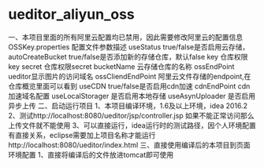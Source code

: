 # ueditor_aliyun_oss
一、本项目里面的所有阿里云配置均已禁用，因此需要修改阿里云的配置信息
OSSKey.properties 配置文件参数描述
useStatus  true/false是否启用云存储，
autoCreateBucket   true/false是否添加新的存储仓库，默认false
key        仓库权限key
secret     仓库权限secret
bucketName  云存储仓库的名称
ossEndPoint  ueditor显示图片的访问域名
ossCliendEndPoint   阿里云文件存储的endpoint,在仓库概览里面可以看到
useCDN   true/false是否启用cdn加速
cdnEndPoint   cdn加速域名配置
useLocalStorager 是否启用本地存储
useAsynUploader  是否启用异步上传
二、启动运行项目
1、本项目编译环境，1.6及以上环境，idea 2016.2
2、测试http://localhost:8080/ueditor/jsp/controller.jsp 如果不能正常访问那么上传文件就不能使用
3、可以直接运行，idea运行时的测试路径，因个人环境配置有直接关系，eclipse需要加上项目名称才能运行
http://localhost:8080/ueditor/index.html
三、直接使用编译后的本项目到页面环境配置
1、直接将编译后的文件放进tomcat即可使用
